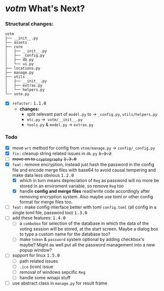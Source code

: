 # *votm* What's Next?

### Structural changes:

```text
votm
├── __init__.py
├── assets
├── core
│   ├── __init__.py
│   ├── _config.py
│   ├── db.py
│   └── ui.py
├── locations.py
├── manage.py
├── utils
│   ├── __init__.py
│   ├── extras.py
│   └── helpers.py
└── vote.py
```

- [X] `refactor:` <kbd>1.1.0</kbd>
  - **changes:**
    - split relevant part of `model.py` to -> `_config.py`, `utils/helpers.py`
    - `etc.py` ->` votm/__init__.py`
    - `tools.py` & `model.py` -> `extras.py`

### Todo

- [X] move `wrt` method for config from `vtom/manage.py` -> `config/_config.py`
- [X] `fix:` cleanup string related issues in `db.py` <kbd>~~1.1.2~~</kbd>
- [ ] ~~move on to `cryptography`~~ <kbd>~~1.3.0~~</kbd>
- [X] `feat:` remove encryption, instead just hash the password in the config file and encode merge files with base64 to avoid causal tempering and make data less obvious <kbd>1.2.0</kbd>
  - [X] which in turn means depreciation of `Reg` as password will no more be stored in an enviroment variable, so remove `Reg` too
  - [X] handle **config and merge files** read/write code accordingly after removing encryption system. Also maybe use toml or other config format for merge files too.
- [ ] `feat:` make config interface better with toml `config.toml` (all config in a single toml file, password too) <kbd>1.3.0</kbd>
- [ ] add these features: <kbd>1.4.0</kbd>
  - [ ] a `combobox` for selection of the database in which the data of the voting session will be stored, at the start screen. Maybe a dialog box to type a custom name for the database too?
  - [ ] make `token` & `password` system optional by adding checkbox's maybe? Might as well put all the password management into a new  popup window?
- [ ] support for linux <kbd>1.5.0</kbd>
  - [ ] path related issues
  - [ ] `.ico` (icon) issue
  - [ ] removal of windows sepcific `Reg`
  - [ ] handle some winapi stuff
- [ ] use abstract class in `manage.py` for result frame

<!--common.py-->
